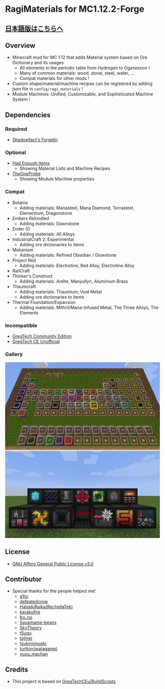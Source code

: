 # RagiMaterials for MC1.12.2-Forge

## [日本語版はこちらへ](https://github.com/Hiiragi283/RagiMaterials/blob/master/README_jp.md)

## Overview

- Minecraft mod for MC 1.12 that adds Material system based on Ore Dictionary and its usages
  - All elements in the periodic table from Hydrogen to Oganesson !
  - Many of common materials: wood, stone, steel, water, ...
  - Compat materials for other mods !
- Custom shape/material/machine recipes can be registered by adding json file in `config/ragi_materials` !
- Module Machines: Unified, Customizable, and Sophisticated Machine System !

## Dependencies

### Required

- [Shadowfact's Forgelin](https://www.curseforge.com/minecraft/mc-mods/shadowfacts-forgelin)

### Optional

- [Had Enough Items](https://www.curseforge.com/minecraft/mc-mods/had-enough-items)
  - Showing Material Lists and Machine Recipes
- [TheOneProbe](https://www.curseforge.com/minecraft/mc-mods/the-one-probe)
  - Showing Module Machine properties

### Compat

- Botania
  - Adding materials: Manasteel, Mana Diamond, Terrasteel, Elementium, Dragonstone
- Embers Rekindled
  - Adding materials: Dawnstone
- Ender IO
  - Adding materials: All Alloys
- IndustrialCraft 2: Experimental
  - Adding ore dictionaries to items
- Mekanism
  - Adding materials: Refined Obsidian / Glowstone
- Project Red
  - Adding materials: Electrotine, Red Alloy, Electrotine Alloy
- RailCraft
- Thinker's Construct
  - Adding materials: Ardite, Manyullyn, Aluminium Brass
- Thaumcraft
  - Adding materials: Thaumium, Void Metal
  - Adding ore dictionaries to items
- Thermal Foundation/Expansion
  - Adding materials: Mithril/Mana-Infused Metal, The Three Alloys, The Elements

### Incompatible

- [GregTech Community Edition](https://curseforge.com/minecraft/mc-mods/gregtechce)
- [GregTech CE Unofficial](https://curseforge.com/minecraft/mc-mods/gregtech-ce-unofficial)

### Gallery

![Periodic Table](https://github.com/Hiiragi283/RagiMaterials/blob/1.12.2_forge/.github/images/periodic_table.png?raw=true)
![Module Machine](https://github.com/Hiiragi283/RagiMaterials/blob/1.12.2_forge/.github/images/module_machine.png?raw=true)

## License

- [GNU Affero General Public License v3.0](https://github.com/Hiiragi283/RagiMaterials/blob/master/LICENSE)

## Contributor

- Special thanks for the people helped me!
    - [a1lic](https://github.com/a1lic)
    - [defeatedcrow](https://github.com/defeatedcrow)
    - [HalsekiRaika(RechellaTek)](https://github.com/HalsekiRaika)
    - [karakufire](https://github.com/karakufire)
    - [Ko_no](https://github.com/MrKono)
    - [Sayamame-beans](https://github.com/Sayamame-beans)
    - [SkyTheory](https://github.com/SkyTheory)
    - [t5ugu](https://github.com/t5ugu)
    - [toliner](https://github.com/toliner)
    - [tsukimimushi](https://twitter.com/Tsukimimushi)
    - [turtton(watagame)](https://github.com/turtton)
    - [yuzu_machan](https://github.com/yuzu-machan)

## Credits

- This project is based on [GregTechCEu/BuildScripts](https://github.com/GregTechCEu/Buildscripts)